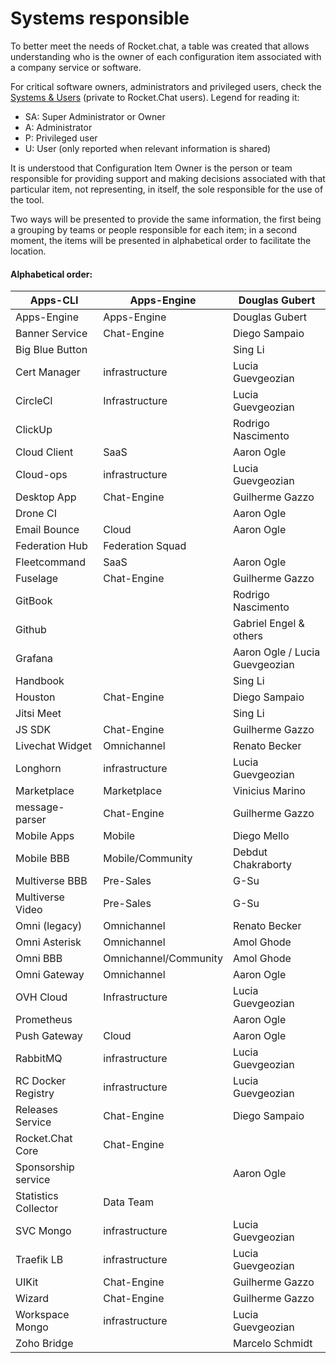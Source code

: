 # Systems responsible



To better meet the needs of Rocket.chat, a table was created that allows understanding who is the owner of each configuration item associated with a company service or software.

For critical software owners, administrators and privileged users, check the [Systems & Users](https://docs.google.com/spreadsheets/d/1gUV\_9AwZgI9cawWQljk7935oBnTfKZLRPStEfUf-3Cc/edit?usp=sharing) (private to Rocket.Chat users). Legend for reading it:

* SA: Super Administrator or Owner
* A: Administrator
* P: Privileged user
* U: User (only reported when relevant information is shared)

It is understood that Configuration Item Owner is the person or team responsible for providing support and making decisions associated with that particular item, not representing, in itself, the sole responsible for the use of the tool.

Two ways will be presented to provide the same information, the first being a grouping by teams or people responsible for each item; in a second moment, the items will be presented in alphabetical order to facilitate the location.

#### &#x20;

#### Alphabetical order:

| Apps-CLI             | Apps-Engine           | Douglas Gubert                 |
| -------------------- | --------------------- | ------------------------------ |
| Apps-Engine          | Apps-Engine           | Douglas Gubert                 |
| Banner Service       | Chat-Engine           | Diego Sampaio                  |
| Big Blue Button      |                       | Sing Li                        |
| Cert Manager         | infrastructure        | Lucia Guevgeozian              |
| CircleCI             | Infrastructure        | Lucia Guevgeozian              |
| ClickUp              |                       | Rodrigo Nascimento             |
| Cloud Client         | SaaS                  | Aaron Ogle                     |
| Cloud-ops            | infrastructure        | Lucia Guevgeozian              |
| Desktop App          | Chat-Engine           | Guilherme Gazzo                |
| Drone CI             |                       | Aaron Ogle                     |
| Email Bounce         | Cloud                 | Aaron Ogle                     |
| Federation Hub       | Federation Squad      |                                |
| Fleetcommand         | SaaS                  | Aaron Ogle                     |
| Fuselage             | Chat-Engine           | Guilherme Gazzo                |
| GitBook              |                       | Rodrigo Nascimento             |
| Github               |                       | Gabriel Engel & others         |
| Grafana              |                       | Aaron Ogle / Lucia Guevgeozian |
| Handbook             |                       | Sing Li                        |
| Houston              | Chat-Engine           | Diego Sampaio                  |
| Jitsi Meet           |                       | Sing Li                        |
| JS SDK               | Chat-Engine           | Guilherme Gazzo                |
| Livechat Widget      | Omnichannel           | Renato Becker                  |
| Longhorn             | infrastructure        | Lucia Guevgeozian              |
| Marketplace          | Marketplace           | Vinicius Marino                |
| message-parser       | Chat-Engine           | Guilherme Gazzo                |
| Mobile Apps          | Mobile                | Diego Mello                    |
| Mobile BBB           | Mobile/Community      | Debdut Chakraborty             |
| Multiverse BBB       | Pre-Sales             | G-Su                           |
| Multiverse Video     | Pre-Sales             | G-Su                           |
| Omni (legacy)        | Omnichannel           | Renato Becker                  |
| Omni Asterisk        | Omnichannel           | Amol Ghode                     |
| Omni BBB             | Omnichannel/Community | Amol Ghode                     |
| Omni Gateway         | Omnichannel           | Aaron Ogle                     |
| OVH Cloud            | Infrastructure        | Lucia Guevgeozian              |
| Prometheus           |                       | Aaron Ogle                     |
| Push Gateway         | Cloud                 | Aaron Ogle                     |
| RabbitMQ             | infrastructure        | Lucia Guevgeozian              |
| RC Docker Registry   | infrastructure        | Lucia Guevgeozian              |
| Releases Service     | Chat-Engine           | Diego Sampaio                  |
| Rocket.Chat Core     | Chat-Engine           |                                |
| Sponsorship service  |                       | Aaron Ogle                     |
| Statistics Collector | Data Team             |                                |
| SVC Mongo            | infrastructure        | Lucia Guevgeozian              |
| Traefik LB           | infrastructure        | Lucia Guevgeozian              |
| UIKit                | Chat-Engine           | Guilherme Gazzo                |
| Wizard               | Chat-Engine           | Guilherme Gazzo                |
| Workspace Mongo      | infrastructure        | Lucia Guevgeozian              |
| Zoho Bridge          |                       | Marcelo Schmidt                |
